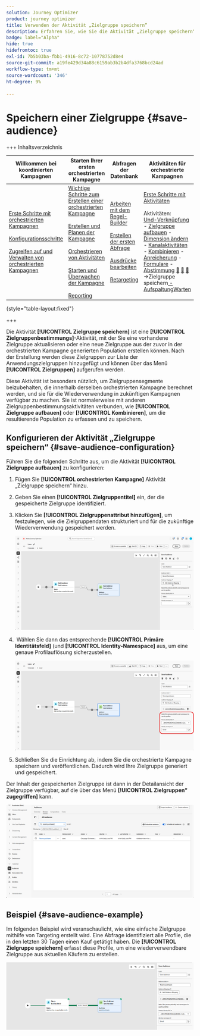 ```yaml
---
solution: Journey Optimizer
product: journey optimizer
title: Verwenden der Aktivität „Zielgruppe speichern“
description: Erfahren Sie, wie Sie die Aktivität „Zielgruppe speichern“ in einer koordinierten Kampagne verwenden
badge: label="Alpha"
hide: true
hidefromtoc: true
exl-id: 7b5b03ba-fbb1-4916-8c72-10778752d8e4
source-git-commit: a19fe429d34a88c6159ab3b2b4dfa3768bcd24ad
workflow-type: tm+mt
source-wordcount: '346'
ht-degree: 9%

---
```


# Speichern einer Zielgruppe {#save-audience}

+++ Inhaltsverzeichnis

| Willkommen bei koordinierten Kampagnen | Starten Ihrer ersten orchestrierten Kampagne | Abfragen der Datenbank | Aktivitäten für orchestrierte Kampagnen |
|---|---|---|---|
| [Erste Schritte mit orchestrierten Kampagnen](../gs-orchestrated-campaigns.md)<br/><br/>[Konfigurationsschritte](../configuration-steps.md)<br/><br/>[Zugreifen auf und Verwalten von orchestrierten Kampagnen](../access-manage-orchestrated-campaigns.md) | [Wichtige Schritte zum Erstellen einer orchestrierten Kampagne](../gs-campaign-creation.md)<br/><br/>[Erstellen und Planen der Kampagne](../create-orchestrated-campaign.md)<br/><br/>[Orchestrieren von Aktivitäten](../orchestrate-activities.md)<br/><br/>[Starten und Überwachen der Kampagne](../start-monitor-campaigns.md)<br/><br/>[Reporting](../reporting-campaigns.md) | [Arbeiten mit dem Regel-Builder](../orchestrated-rule-builder.md)<br/><br/>[Erstellen der ersten Abfrage](../build-query.md)<br/><br/>[Ausdrücke bearbeiten](../edit-expressions.md)<br/><br/>[Retargeting](../retarget.md) | [Erste Schritte mit Aktivitäten](about-activities.md)<br/><br/>Aktivitäten:<br/>[Und-Verknüpfung](and-join.md) - [Zielgruppe aufbauen](build-audience.md) - [Dimension ändern](change-dimension.md) - [Kanalaktivitäten](channels.md) - [Kombinieren](combine.md) - [Anreicherung](deduplication.md) - [Formulare](enrichment.md) - [Abstimmung](fork.md) [&#128279;](reconciliation.md) <b>[&#128279;](save-audience.md)</b> [&#128279;](split.md) ->Zielgruppe speichern[ -AufspaltungWarten](wait.md) |

{style="table-layout:fixed"}

+++


Die Aktivität **[!UICONTROL Zielgruppe speichern]** ist eine **[!UICONTROL Zielgruppenbestimmungs]**-Aktivität, mit der Sie eine vorhandene Zielgruppe aktualisieren oder eine neue Zielgruppe aus der zuvor in der orchestrierten Kampagne generierten Population erstellen können. Nach der Erstellung werden diese Zielgruppen zur Liste der Anwendungszielgruppen hinzugefügt und können über das Menü **[!UICONTROL Zielgruppen]** aufgerufen werden.

Diese Aktivität ist besonders nützlich, um Zielgruppensegmente beizubehalten, die innerhalb derselben orchestrierten Kampagne berechnet werden, und sie für die Wiederverwendung in zukünftigen Kampagnen verfügbar zu machen. Sie ist normalerweise mit anderen Zielgruppenbestimmungsaktivitäten verbunden, wie **[!UICONTROL Zielgruppe aufbauen]** oder **[!UICONTROL Kombinieren]**, um die resultierende Population zu erfassen und zu speichern.

## Konfigurieren der Aktivität „Zielgruppe speichern“ {#save-audience-configuration}

Führen Sie die folgenden Schritte aus, um die Aktivität **[!UICONTROL Zielgruppe aufbauen]** zu konfigurieren:

1. Fügen Sie **[!UICONTROL orchestrierten Kampagne]** Aktivität „Zielgruppe speichern“ hinzu.

1. Geben Sie einen **[!UICONTROL Zielgruppentitel]** ein, der die gespeicherte Zielgruppe identifiziert.

1. Klicken Sie **[!UICONTROL Zielgruppenattribut hinzufügen]**, um festzulegen, wie die Zielgruppendaten strukturiert und für die zukünftige Wiederverwendung gespeichert werden.

   ![](../assets/save-audience-1.png)

1. &#x200B; Wählen Sie dann das entsprechende **[!UICONTROL Primäre Identitätsfeld]** (und **[!UICONTROL Identity-Namespace]** aus, um eine genaue Profilauflösung sicherzustellen.

   ![](../assets/save-audience-2.png)

1. Schließen Sie die Einrichtung ab, indem Sie die orchestrierte Kampagne speichern und veröffentlichen. Dadurch wird Ihre Zielgruppe generiert und gespeichert.

Der Inhalt der gespeicherten Zielgruppe ist dann in der Detailansicht der Zielgruppe verfügbar, auf die über das Menü **[!UICONTROL Zielgruppen“ zugegriffen]** kann.

![](../assets/save-audience-3.png)

## Beispiel {#save-audience-example}

Im folgenden Beispiel wird veranschaulicht, wie eine einfache Zielgruppe mithilfe von Targeting erstellt wird. Eine Abfrage identifiziert alle Profile, die in den letzten 30 Tagen einen Kauf getätigt haben. Die **[!UICONTROL Zielgruppe speichern]** erfasst diese Profile, um eine wiederverwendbare Zielgruppe aus aktuellen Käufern zu erstellen.

![](../assets/save-audience-4.png)
